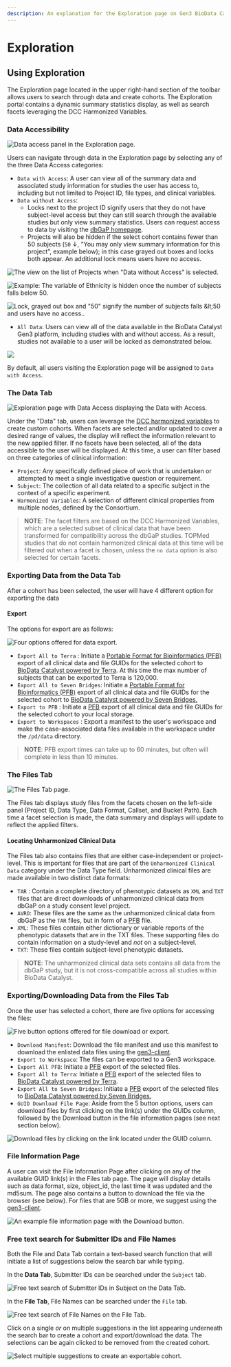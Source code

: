 ```yaml
---
description: An explanation for the Exploration page on Gen3 BioData Catalyst.
---
```


# Exploration

## Using Exploration

The Exploration page located in the upper right-hand section of the toolbar allows users to search through data and create cohorts. The Exploration portal contains a dynamic summary statistics display, as well as search facets leveraging the DCC Harmonized Variables. 

### Data Accessibility

![Data access panel in the Exploration page. ](../../.gitbook/assets/bdc_dec20_expl_access.png)

Users can navigate through data in the Exploration page by selecting any of the three Data Access categories: 

* `Data with Access`: A user can view all of the summary data and associated study information for studies the user has access to, including but not limited to Project ID, file types, and clinical variables. 
* `Data without Access`: 
  * Locks next to the project ID signify users that they do not have subject-level access but they can still search through the available studies but only view summary statistics. Users can request access to data by visiting the [dbGaP homepage](https://dbgap.ncbi.nlm.nih.gov/).  
  * Projects will also be hidden if the select cohort contains fewer than 50 subjects \(`50` ↓, "You may only view summary information for this project", example below\); in this case grayed out boxes and locks both appear. An additional lock means users have no access.

![The view on the list of Projects when &quot;Data without Access&quot; is selected.](../../.gitbook/assets/bdc_dec20_expl_acess_3%20%281%29.png)

![Example: The variable of Ethnicity is hidden once the number of subjects falls below 50.](../../.gitbook/assets/bdc_dec20_expl_access_6%20%281%29.png)

![Lock, grayed out box and &quot;50&quot; signify the number of subjects falls &amp;lt;50 and users have no access..](../../.gitbook/assets/bdc_dec20_expl_access_4.png)

* `All Data`: Users can view all of the data available in the BioData Catalyst Gen3 platform, including studies with and without access. As a result, studies not available to a user will be locked as demonstrated below.

![](../../.gitbook/assets/restricted_data_set_access.png)

By default, all users visiting the Exploration page will be assigned to `Data with Access`.

### The Data Tab

![Exploration page with Data Access displaying the Data with Access.](../../.gitbook/assets/bdc_dec20_expl_datatab.png)

Under the "Data" tab, users can leverage the [DCC harmonized variables](https://chs-nhlbi.org/sites/chs-nhlbi.org/files/page/Stilp_topmed_pheno_harmonization_ccc_portland_2017-03-11.pdf) to create custom cohorts. When facets are selected and/or updated to cover a desired range of values, the display will reflect the information relevant to the new applied filter. If no facets have been selected, all of the data accessible to the user will be displayed. At this time, a user can filter based on three categories of clinical information:

* `Project`: Any specifically defined piece of work that is undertaken or attempted to meet a single investigative question or requirement.
* `Subject`: The collection of all data related to a specific subject in the context of a specific experiment.
* `Harmonized Variables`: A selection of different clinical properties from multiple nodes, defined by the Consortium.

> **NOTE**: The facet filters are based on the DCC Harmonized Variables, which are a selected subset of clinical data that have been transformed for compatibility across the dbGaP studies. TOPMed studies that do not contain harmonized clinical data at this time will be filtered out when a facet is chosen, unless the `no data` option is also selected for certain facets.

### Exporting Data from the Data Tab

After a cohort has been selected, the user will have 4 different option for exporting the data

#### Export

The options for export are as follows:

![Four options offered for data export.](../../.gitbook/assets/bdc_dec20_expl_datatab_export.png)

* `Export All to Terra` :  Initiate a [Portable Format for Bioinformatics \(PFB\)](pfb-files.md#what-is-a-portable-format-for-bioinformatics-pfb) export of all clinical data and file GUIDs for the selected cohort to [BioData Catalyst powered by Terra](https://terra.biodatacatalyst.nhlbi.nih.gov/). At this time the max number of subjects that can be exported to Terra is 120,000.
* `Export All to Seven Bridges`: Initiate a [Portable Format for Bioinformatics \(PFB\)](pfb-files.md#what-is-a-portable-format-for-bioinformatics-pfb) export of all clinical data and file GUIDs for the selected cohort to [BioData Catalyst powered by Seven Bridges. ](https://platform.sb.biodatacatalyst.nhlbi.nih.gov/)
* `Export to PFB` : Initiate a [PFB](./) export of all clinical data and file GUIDs for the selected cohort to your local storage.
* `Export to Workspaces` : Export a manifest to the user's workspace and make the case-associated data files available in the workspace under the `/pd/data` directory.

> **NOTE**: PFB export times can take up to 60 minutes, but often will complete in less than 10 minutes.

### The Files Tab

![The Files Tab page.](../../.gitbook/assets/bdc_dec20_expl_filetab.png)

The Files tab displays study files from the facets chosen on the left-side panel \(Project ID, Data Type, Data Format, Callset, and Bucket Path\). Each time a facet selection is made, the data summary and displays will update to reflect the applied filters.

#### Locating Unharmonized Clinical Data

The Files tab also contains files that are either case-independent or project-level. This is important for files that are part of the `Unharmonized Clinical Data` category under the Data Type field. Unharmonized clinical files are made available in two distinct data formats: 

* `TAR` : Contain a complete directory of phenotypic datasets as `XML` and `TXT` files that are direct downloads of unharmonized clinical data from dbGaP on a study consent level project. 
* `AVRO`: These files are the same as the unharmonized clinical data from dbGaP as the `TAR` files, but in form of a [PFB](pfb-files.md#what-is-a-portable-format-for-bioinformatics-pfb) file.
* `XML`: These files contain either dictionary or variable reports of the phenotypic datasets that are in the TXT files. These supporting files do contain information on a study-level and _not_ on a subject-level.
* `TXT`: These files contain subject-level phenotypic datasets.

> **NOTE**: The unharmonized clinical data sets contains all data from the dbGaP study, but it is not cross-compatible across all studies within BioData Catalyst.

### Exporting/Downloading Data from the Files Tab

Once the user has selected a cohort, there are five options for accessing the files: 

![Five button options offered for file download or export. ](../../.gitbook/assets/bdc_dec20_expl_filetab_export.png)

* `Download Manifest`: Download the file manifest and use this manifest to download the enlisted data files using the [gen3-client](https://gen3.org/resources/user/gen3-client/). 
* `Export to Workspace`: The files can be exported to a Gen3 workspace.
* `Export All PFB`: Initiate a [PFB](./) export of the selected files.
* `Export All to Terra`: Initiate a [PFB](./) export of the selected files to [BioData Catalyst powered by Terra](https://terra.biodatacatalyst.nhlbi.nih.gov/). 
* `Export All to Seven Bridges`: Initiate a [PFB](./) export of the selected files to [BioData Catalyst powered by Seven Bridges. ](https://platform.sb.biodatacatalyst.nhlbi.nih.gov/)
* `GUID Download File Page`:  Aside from the 5 button options, users can download files by first clicking on the link\(s\) under the GUIDs column, followed by the Download button in the file information pages \(see next section below\).

![Download files by clicking on the link located under the GUID column.](../../.gitbook/assets/bdc_dec20_expl_filetab_downloadguid%20%281%29.png)

### File Information Page

A user can visit the File Information Page after clicking on any of the available GUID link\(s\) in the Files tab page. The page will display details such as data format, size, object\_id, the last time it was updated and the md5sum. The page also contains a button to download the file via the browser \(see below\). For files that are 5GB or more, we suggest using the [gen3-client](https://gen3.org/resources/user/gen3-client/).

![An example file information page with the Download button.](../../.gitbook/assets/bdc_dec20_expl_filetab_guid.png)

### Free text search for Submitter IDs and File Names

Both the File and Data Tab contain a text-based search function that will initiate a list of suggestions below the search bar while typing.

In the **Data Tab**, Submitter IDs can be searched under the `Subject` tab. 

![Free text search of Submitter IDs in Subject on the Data Tab.](../../.gitbook/assets/bdc_dec20_expl_datatab_fts.png)

In the **File Tab**, File Names can be searched under the `File` tab. 

![Free text search of File Names on the File Tab.](../../.gitbook/assets/bdc_dec20_expl_filetab_fts.png)

Click on a single _or_ on multiple suggestions in the list appearing underneath the search bar to create a cohort and export/download the data. The selections can be again clicked to be removed from the created cohort. 

![Select multiple suggestions to create an exportable cohort.](../../.gitbook/assets/bdc_dec20_expl_filetab_fts_2.png)

